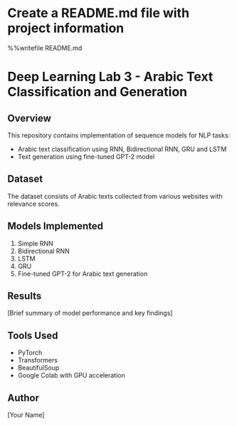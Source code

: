 # Create a README.md file with project information
%%writefile README.md
# Deep Learning Lab 3 - Arabic Text Classification and Generation

## Overview
This repository contains implementation of sequence models for NLP tasks:
- Arabic text classification using RNN, Bidirectional RNN, GRU and LSTM
- Text generation using fine-tuned GPT-2 model

## Dataset
The dataset consists of Arabic texts collected from various websites with relevance scores.

## Models Implemented
1. Simple RNN
2. Bidirectional RNN
3. LSTM
4. GRU
5. Fine-tuned GPT-2 for Arabic text generation

## Results
[Brief summary of model performance and key findings]

## Tools Used
- PyTorch
- Transformers
- BeautifulSoup
- Google Colab with GPU acceleration

## Author
[Your Name]
